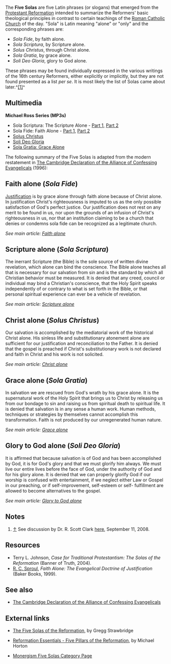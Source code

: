 The **Five Solas** are five Latin phrases (or slogans) that emerged
from the
[Protestant Reformation](Protestant_Reformation "Protestant Reformation")
intended to summarize the Reformers' basic theological principles
in contrast to certain teachings of the
[Roman Catholic Church](Roman_Catholic_Church "Roman Catholic Church")
of the day. "Sola" is Latin meaning "alone" or "only" and the
corresponding phrases are:

-   *Sola Fide*, by faith alone.
-   *Sola Scriptura*, by Scripture alone.
-   *Solus Christus*, through Christ alone.
-   *Sola Gratia*, by grace alone.
-   *Soli Deo Gloria*, glory to God alone.

These phrases may be found individually expressed in the various
writings of the 16th century Reformers, either explicitly or
implicitly, but they are not found presented as a list *per se*. It
is most likely the list of Solas came about later.^[[1]](#note-0)^

## Multimedia

**Michael Ross Series (MP3s)**

-   Sola Scriptura: The Scripture Alone -
    [Part 1](http://www.reformedsermons.org/mp3-16/Ross_2Pet1to3a.mp3),
    [Part 2](http://www.reformedsermons.org/mp3-16/Ross_2Pet1to3b.mp3)
-   Sola Fide: Faith Alone -
    [Part 1](http://www.reformedsermons.org/mp3-16/Ross_Rom4_1to25.mp3),
    [Part 2](http://www.reformedsermons.org/mp3-16/Ross_Rom4.mp3)
-   [Solus Christus](http://www.reformedsermons.org/mp3-16/Ross_Col1_13to23.mp3)
-   [Soli Deo Gloria](http://www.reformedsermons.org/mp3-16/Ross_Isa42_1to25.mp3)
-   [Sola Gratia: Grace Alone](http://www.reformedsermons.org/mp3-16/Ross_Eph2_1to10.mp3)

The following summary of the Five Solas is adapted from the modern
restatement in
[The Cambridge Declaration of the Alliance of Confessing Evangelicals](The_Cambridge_Declaration_of_the_Alliance_of_Confessing_Evangelicals "The Cambridge Declaration of the Alliance of Confessing Evangelicals")
(1996):

## Faith alone (*Sola Fide*)

[Justification](Justification "Justification") is by grace alone
through faith alone because of Christ alone. In justification
Christ's righteousness is imputed to us as the only possible
satisfaction of God's perfect justice. Our justification does not
rest on any merit to be found in us, nor upon the grounds of an
infusion of Christ's righteousness in us, nor that an institution
claiming to be a church that denies or condemns sola fide can be
recognized as a legitimate church.

*See main article: [Faith alone](Faith_alone "Faith alone")*
## Scripture alone (*Sola Scriptura*)

The inerrant Scripture (the Bible) is the sole source of written
divine revelation, which alone can bind the conscience. The Bible
alone teaches all that is necessary for our salvation from sin and
is the standard by which all Christian behavior must be measured.
It is denied that any creed, council or individual may bind a
Christian's conscience, that the Holy Spirit speaks independently
of or contrary to what is set forth in the Bible, or that personal
spiritual experience can ever be a vehicle of revelation.

*See main article: [Scripture alone](Scripture_alone "Scripture alone")*
## Christ alone (*Solus Christus*)

Our salvation is accomplished by the mediatorial work of the
historical Christ alone. His sinless life and substitutionary
atonement alone are sufficient for our justification and
reconciliation to the Father. It is denied that the gospel is
preached if Christ's substitutionary work is not declared and faith
in Christ and his work is not solicited.

*See main article: [Christ alone](Christ_alone "Christ alone")*
## Grace alone (*Sola Gratia*)

In salvation we are rescued from God's wrath by his grace alone. It
is the supernatural work of the Holy Spirit that brings us to
Christ by releasing us from our bondage to sin and raising us from
spiritual death to spiritual life. It is denied that salvation is
in any sense a human work. Human methods, techniques or strategies
by themselves cannot accomplish this transformation. Faith is not
produced by our unregenerated human nature.

*See main article: [Grace alone](Grace_alone "Grace alone")*
## Glory to God alone (*Soli Deo Gloria*)

It is affirmed that because salvation is of God and has been
accomplished by God, it is for God's glory and that we must glorify
him always. We must live our entire lives before the face of God,
under the authority of God and for his glory alone. It is denied
that we can properly glorify God if our worship is confused with
entertainment, if we neglect either Law or Gospel in our preaching,
or if self-improvement, self-esteem or self- fulfillment are
allowed to become alternatives to the gospel.

*See main article: [Glory to God alone](Glory_to_God_alone "Glory to God alone")*
## Notes

1.  [↑](#ref-0) See discussion by Dr. R. Scott Clark
    [here](http://heidelblog.wordpress.com/2008/09/11/whence-the-reformation-solas/),
    September 11, 2008.

## Resources

-   Terry L. Johnson,
    *Case for Traditional Protestantism: The Solas of the Reformation*
    (Banner of Truth, 2004).
-   [R. C. Sproul](R._C._Sproul "R. C. Sproul"),
    *Faith Alone: The Evangelical Doctrine of Justification* (Baker
    Books, 1999).

## See also

-   [The Cambridge Declaration of the Alliance of Confessing Evangelicals](The_Cambridge_Declaration_of_the_Alliance_of_Confessing_Evangelicals "The Cambridge Declaration of the Alliance of Confessing Evangelicals")

## External links

-   [The Five Solas of the Reformation](http://www.fivesolas.com/5solas.htm),
    by Gregg Strawbridge

-   [Reformation Essentials - Five Pillars of the Reformation](http://www.monergism.com/thethreshold/articles/onsite/essentials.html),
    by Michael Horton
-   [Monergism Five Solas Category Page](http://www.monergism.com/directory/link_category/Five-Solas/)



